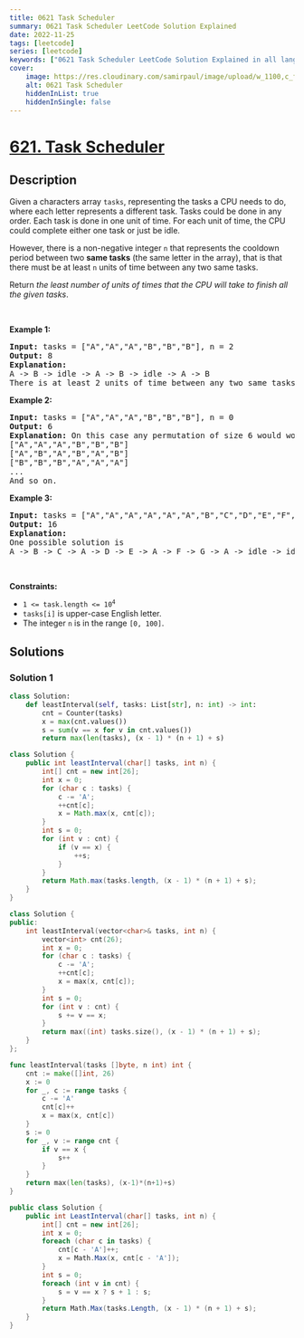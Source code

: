 ```yaml
---
title: 0621 Task Scheduler
summary: 0621 Task Scheduler LeetCode Solution Explained
date: 2022-11-25
tags: [leetcode]
series: [leetcode]
keywords: ["0621 Task Scheduler LeetCode Solution Explained in all languages", "0621 Task Scheduler", "LeetCode", "leetcode solution in Python3 C++ Java Go PHP Ruby Swift TypeScript Rust C# JavaScript C", "GeeksforGeeks", "InterviewBit", "Coding Ninjas", "HackerRank", "HackerEarth", "CodeChef", "TopCoder", "AlgoExpert", "freeCodeCamp", "Codeforces", "GitHub", "AtCoder", "Samir Paul"]
cover:
    image: https://res.cloudinary.com/samirpaul/image/upload/w_1100,c_fit,co_rgb:FFFFFF,l_text:Arial_75_bold:0621 Task Scheduler - Solution Explained/problem-solving.webp
    alt: 0621 Task Scheduler
    hiddenInList: true
    hiddenInSingle: false
---
```



# [621. Task Scheduler](https://leetcode.com/problems/task-scheduler)


## Description

<p>Given a characters array <code>tasks</code>, representing the tasks a CPU needs to do, where each letter represents a different task. Tasks could be done in any order. Each task is done in one unit of time. For each unit of time, the CPU could complete either one task or just be idle.</p>

<p>However, there is a non-negative integer&nbsp;<code>n</code> that represents the cooldown period between&nbsp;two <b>same tasks</b>&nbsp;(the same letter in the array), that is that there must be at least <code>n</code> units of time between any two same tasks.</p>

<p>Return <em>the least number of units of times that the CPU will take to finish all the given tasks</em>.</p>

<p>&nbsp;</p>
<p><strong class="example">Example 1:</strong></p>

<pre>
<strong>Input:</strong> tasks = [&quot;A&quot;,&quot;A&quot;,&quot;A&quot;,&quot;B&quot;,&quot;B&quot;,&quot;B&quot;], n = 2
<strong>Output:</strong> 8
<strong>Explanation:</strong> 
A -&gt; B -&gt; idle -&gt; A -&gt; B -&gt; idle -&gt; A -&gt; B
There is at least 2 units of time between any two same tasks.
</pre>

<p><strong class="example">Example 2:</strong></p>

<pre>
<strong>Input:</strong> tasks = [&quot;A&quot;,&quot;A&quot;,&quot;A&quot;,&quot;B&quot;,&quot;B&quot;,&quot;B&quot;], n = 0
<strong>Output:</strong> 6
<strong>Explanation:</strong> On this case any permutation of size 6 would work since n = 0.
[&quot;A&quot;,&quot;A&quot;,&quot;A&quot;,&quot;B&quot;,&quot;B&quot;,&quot;B&quot;]
[&quot;A&quot;,&quot;B&quot;,&quot;A&quot;,&quot;B&quot;,&quot;A&quot;,&quot;B&quot;]
[&quot;B&quot;,&quot;B&quot;,&quot;B&quot;,&quot;A&quot;,&quot;A&quot;,&quot;A&quot;]
...
And so on.
</pre>

<p><strong class="example">Example 3:</strong></p>

<pre>
<strong>Input:</strong> tasks = [&quot;A&quot;,&quot;A&quot;,&quot;A&quot;,&quot;A&quot;,&quot;A&quot;,&quot;A&quot;,&quot;B&quot;,&quot;C&quot;,&quot;D&quot;,&quot;E&quot;,&quot;F&quot;,&quot;G&quot;], n = 2
<strong>Output:</strong> 16
<strong>Explanation:</strong> 
One possible solution is
A -&gt; B -&gt; C -&gt; A -&gt; D -&gt; E -&gt; A -&gt; F -&gt; G -&gt; A -&gt; idle -&gt; idle -&gt; A -&gt; idle -&gt; idle -&gt; A
</pre>

<p>&nbsp;</p>
<p><strong>Constraints:</strong></p>

<ul>
	<li><code>1 &lt;= task.length &lt;= 10<sup>4</sup></code></li>
	<li><code>tasks[i]</code> is upper-case English letter.</li>
	<li>The integer <code>n</code> is in the range <code>[0, 100]</code>.</li>
</ul>

## Solutions

### Solution 1

<!-- tabs:start -->

```python
class Solution:
    def leastInterval(self, tasks: List[str], n: int) -> int:
        cnt = Counter(tasks)
        x = max(cnt.values())
        s = sum(v == x for v in cnt.values())
        return max(len(tasks), (x - 1) * (n + 1) + s)
```

```java
class Solution {
    public int leastInterval(char[] tasks, int n) {
        int[] cnt = new int[26];
        int x = 0;
        for (char c : tasks) {
            c -= 'A';
            ++cnt[c];
            x = Math.max(x, cnt[c]);
        }
        int s = 0;
        for (int v : cnt) {
            if (v == x) {
                ++s;
            }
        }
        return Math.max(tasks.length, (x - 1) * (n + 1) + s);
    }
}
```

```cpp
class Solution {
public:
    int leastInterval(vector<char>& tasks, int n) {
        vector<int> cnt(26);
        int x = 0;
        for (char c : tasks) {
            c -= 'A';
            ++cnt[c];
            x = max(x, cnt[c]);
        }
        int s = 0;
        for (int v : cnt) {
            s += v == x;
        }
        return max((int) tasks.size(), (x - 1) * (n + 1) + s);
    }
};
```

```go
func leastInterval(tasks []byte, n int) int {
	cnt := make([]int, 26)
	x := 0
	for _, c := range tasks {
		c -= 'A'
		cnt[c]++
		x = max(x, cnt[c])
	}
	s := 0
	for _, v := range cnt {
		if v == x {
			s++
		}
	}
	return max(len(tasks), (x-1)*(n+1)+s)
}
```

```cs
public class Solution {
    public int LeastInterval(char[] tasks, int n) {
        int[] cnt = new int[26];
        int x = 0;
        foreach (char c in tasks) {
            cnt[c - 'A']++;
            x = Math.Max(x, cnt[c - 'A']);
        }
        int s = 0;
        foreach (int v in cnt) {
            s = v == x ? s + 1 : s;
        }
        return Math.Max(tasks.Length, (x - 1) * (n + 1) + s);
    }
}
```

<!-- tabs:end -->

<!-- end -->
